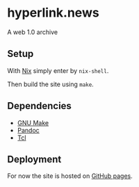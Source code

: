 # hyperlink.news

A web 1.0 archive

## Setup

With [Nix] simply enter by `nix-shell`.

Then build the site using `make`.

## Dependencies

* [GNU Make]
* [Pandoc]
* [Tcl]

## Deployment

For now the site is hosted on [GitHub pages].

[GitHub pages]: https://pages.github.com/
[GNU Make]: https://www.gnu.org/software/make/
[Nix]: https://nixos.org/nix/
[Pandoc]: https://pandoc.org/
[Tcl]: https://www.tcl-lang.org/
